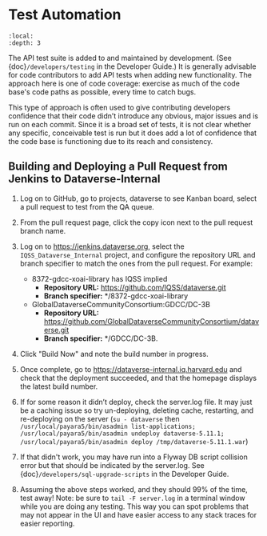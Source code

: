 # Test Automation

```{contents} Contents:
:local: 
:depth: 3
```

The API test suite is added to and maintained by development. (See {doc}`/developers/testing` in the Developer Guide.) It is generally advisable for code contributors to add API tests when adding new functionality. The approach here is one of code coverage: exercise as much of the code base's code paths as possible, every time to catch bugs. 

This type of approach is often used to give contributing developers confidence that their code didn’t introduce any obvious, major issues and is run on each commit. Since it is a broad set of tests, it is not clear whether any specific, conceivable test is run but it does add a lot of confidence that the code base is functioning due to its reach and consistency.

## Building and Deploying a Pull Request from Jenkins to Dataverse-Internal


1. Log on to GitHub, go to projects, dataverse to see Kanban board, select a pull request to test from the QA queue. 

1. From the pull request page, click the copy icon next to the pull request branch name.

1. Log on to <https://jenkins.dataverse.org>, select the `IQSS_Dataverse_Internal` project, and configure the repository URL and branch specifier to match the ones from the pull request. For example:

    * 8372-gdcc-xoai-library has IQSS implied
        - **Repository URL:** https://github.com/IQSS/dataverse.git 
        - **Branch specifier:** */8372-gdcc-xoai-library
    * GlobalDataverseCommunityConsortium:GDCC/DC-3B
        - **Repository URL:** https://github.com/GlobalDataverseCommunityConsortium/dataverse.git 
        - **Branch specifier:** */GDCC/DC-3B. 

1. Click "Build Now" and note the build number in progress.

1. Once complete, go to <https://dataverse-internal.iq.harvard.edu> and check that the deployment succeeded, and that the homepage displays the latest build number.

1. If for some reason it didn’t deploy, check the server.log file. It may just be a caching issue so try un-deploying, deleting cache, restarting, and re-deploying on the server (`su - dataverse` then `/usr/local/payara5/bin/asadmin list-applications; /usr/local/payara5/bin/asadmin undeploy dataverse-5.11.1; /usr/local/payara5/bin/asadmin deploy /tmp/dataverse-5.11.1.war`)

1. If that didn't work, you may have run into a Flyway DB script collision error but that should be indicated by the server.log. See {doc}`/developers/sql-upgrade-scripts` in the Developer Guide.

1.	Assuming the above steps worked, and they should 99% of the time, test away! Note: be sure to `tail -F server.log` in a terminal window while you are doing any testing. This way you can spot problems that may not appear in the UI and have easier access to any stack traces for easier reporting.
